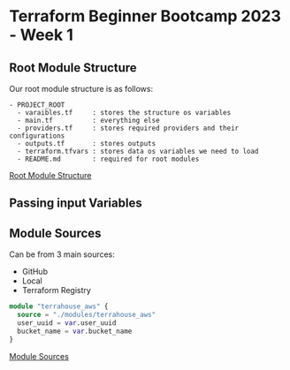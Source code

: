 # Terraform Beginner Bootcamp 2023 - Week 1

## Root Module Structure

Our root module structure is as follows:
```
- PROJECT_ROOT
  - varaibles.tf     : stores the structure os variables
  - main.tf          : everything else
  - providers.tf     : stores required providers and their configurations
  - outputs.tf       : stores outputs
  - terraform.tfvars : stores data os variables we need to load 
  - README.md        : required for root modules
```

[Root Module Structure](https://developer.hashicorp.com/terraform/language/modules/develop/structure)


## Passing input Variables



## Module Sources

Can be from 3 main sources:
- GitHub
- Local
- Terraform Registry
  
```terraform
module "terrahouse_aws" {
  source = "./modules/terrahouse_aws"
  user_uuid = var.user_uuid
  bucket_name = var.bucket_name
}
 ``` 
 [Module Sources](https://developer.hashicorp.com/terraform/language/modules/sources) 
